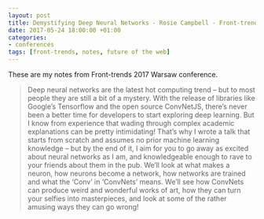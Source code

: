 ```yaml
---
layout: post
title: Demystifying Deep Neural Networks - Rosie Campbell - Front-trends Warsaw 2017
date: 2017-05-24 18:00:00 +01:00
categories:
- conferences
tags: [front-trends, notes, future of the web]
---
```


These are my notes from Front-trends 2017 Warsaw conference.

> Deep neural networks are the latest hot computing trend – but to most people they are still a bit of a mystery.
> With the release of libraries like Google’s Tensorflow and the open source ConvNetJS, there’s never been a better time for developers to start exploring deep learning. But I know from experience that wading through complex academic explanations can be pretty intimidating!
> That’s why I wrote a talk that starts from scratch and assumes no prior machine learning knowledge – but by the end of it, I aim for you to go away as excited about neural networks as I am, and knowledgeable enough to rave to your friends about them in the pub.
> We’ll look at what makes a neuron, how neurons become a network, how networks are trained and what the ‘Conv’ in ‘ConvNets’ means. We’ll see how ConvNets can produce weird and wonderful works of art, how they can turn your selfies into masterpieces, and look at some of the rather amusing ways they can go wrong!



